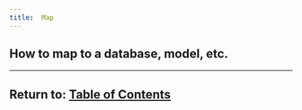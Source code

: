 ```yaml
---
title:  Map
---
```


## How to map to a database, model, etc.



----

## Return to:  [Table of Contents](./index.html)

